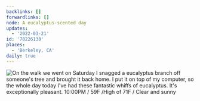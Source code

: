 ```yaml
---
backlinks: []
forwardlinks: []
node: A eucalyptus-scented day
updates:
  - '2022-03-21'
id: '78226138'
places:
  - 'Berkeley, CA'
daily: true
---
```

![On the walk we went on Saturday I snagged a eucalyptus branch off someone's tree and brought it back home. I put it on top of my computer, so the whole day today I've had these fantastic whiffs of eucalyptus. It's exceptionally pleasant. 10:00PM / 59F /High of 71F / Clear and sunny](images/78226138/tfuorNdopq-daily.webp "")
